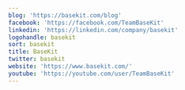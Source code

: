 ```yaml
---
blog: 'https://basekit.com/blog'
facebook: 'https://facebook.com/TeamBaseKit'
linkedin: 'https://linkedin.com/company/basekit'
logohandle: basekit
sort: basekit
title: BaseKit
twitter: basekit
website: 'https://www.basekit.com/'
youtube: 'https://youtube.com/user/TeamBaseKit'
---
```

